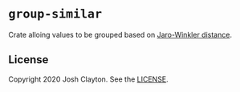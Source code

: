 # `group-similar`

Crate alloing values to be grouped based on [Jaro-Winkler
distance](https://en.wikipedia.org/wiki/Jaro%E2%80%93Winkler_distance).

## License

Copyright 2020 Josh Clayton. See the [LICENSE](LICENSE).
